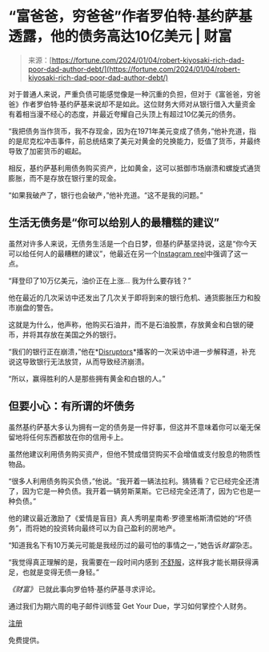 <!--yml

category: 未分类

date: 2024-05-27 14:32:08

-->

# “富爸爸，穷爸爸”作者罗伯特·基约萨基透露，他的债务高达10亿美元 | 财富

> 来源：[https://fortune.com/2024/01/04/robert-kiyosaki-rich-dad-poor-dad-author-debt/](https://fortune.com/2024/01/04/robert-kiyosaki-rich-dad-poor-dad-author-debt/)

对于普通人来说，严重负债可能感觉像是一种沉重的负担，但对于《富爸爸，穷爸爸》作者罗伯特·基约萨基来说却不是如此。这位财务大师对从银行借入大量资金有着相当漫不经心的态度，并最近夸耀自己头顶上有超过10亿美元的债务。

“我把债务当作货币，我不存现金，因为在1971年美元变成了债务，”他补充道，指的是尼克松冲击事件，前总统结束了美元对黄金的兑换能力，贬值了货币，并最终导致了加密货币的崛起。

相反，基约萨基利用债务购买资产，比如黄金，这可以抵御市场崩溃和螺旋式通货膨胀，而不是存放在银行里的现金。

“如果我破产了，银行也会破产，”他补充道。“这不是我的问题。”

## 生活无债务是“你可以给别人的最糟糕的建议”

虽然对许多人来说，无债务生活是一个白日梦，但基约萨基坚持说，这是“你今天可以给任何人的最糟糕的建议”，他最近在另一个[Instagram reel](https://www.instagram.com/p/C1X-KYMMpo2/)中强调了这一点。

“拜登印了10万亿美元，油价正在上涨… 我为什么要存钱？”

他在最近的几次采访中还发出了几次关于即将到来的银行危机、通货膨胀压力和股市崩盘的警告。

这就是为什么，他声称，他购买石油井，而不是石油股票，存放黄金和白银的硬币，并将其存放在美国之外的银行。

“我们的银行正在崩溃，”他在*[Disruptors](https://youtube.com/watch?v=6TNk4iNZ2gw&ab_channel=RobMoore)*播客的一次采访中进一步解释道，补充说这导致银行无法放贷，从而导致经济崩溃。

“所以，赢得胜利的人是那些拥有黄金和白银的人。”

## 但要小心：有所谓的坏债务

虽然基约萨基大多认为拥有一定的债务是一件好事，但这并不意味着你可以毫无保留地将任何东西都放在你的信用卡上。

虽然他建议利用债务购买资产，但他不赞成借贷购买不会增值或支付股息的物质性物品。

“很多人利用债务购买负债，”他说。“我开着一辆法拉利。猜猜看？它已经完全还清了，因为它是一种负债。我开着一辆劳斯莱斯。它已经完全还清了，因为它也是一种负债。”

他的建议最近激励了《爱情是盲目》真人秀明星南希·罗德里格斯清偿她的“坏债务”，而将她的投资转向最终可以为自己盈利的房地产。

“知道我名下有10万美元可能是我经历过的最可怕的事情之一，”她告诉*财富*杂志。

“我觉得真正理解的是，我需要在一段时间内感到 [不舒服](https://fortune.com/2023/07/16/how-nancy-rodriguez-love-is-blind-built-wealth-real-estate/)，这样我才能长期获得满足，也就是变得无债一身轻。”

*《财富》* 已就此事向罗伯特·基约萨基寻求评论。

通过我们为期六周的电子邮件训练营 Get Your Due，学习如何掌控个人财务。

[注册](https://fortune.com/newsletters/get-your-due?&itm_source=fortune&itm_medium=article_tout&itm_campaign=get_your_due)

免费提供。
